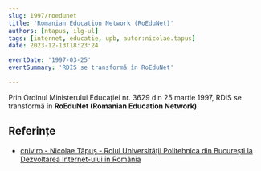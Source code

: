 ```yaml
---
slug: 1997/roedunet
title: 'Romanian Education Network (RoEduNet)'
authors: [ntapus, ilg-ul]
tags: [internet, educatie, upb, autor:nicolae.tapus]
date: 2023-12-13T18:23:24

eventDate: '1997-03-25'
eventSummary: 'RDIS se transformă în RoEduNet'

---
```


Prin Ordinul Ministerului Educației nr. 3629 din 25 martie 1997,
RDIS se transformă în **RoEduNet (Romanian Education Network)**.

<!-- truncate -->

## Referințe

- [cniv.ro - Nicolae Tăpuș - Rolul Universității Politehnica din București la Dezvoltarea Internet-ului în România](https://cniv.ro/documents/26/CNIV_Volum_Aniversar_2023_-_Versiune_Online_DPxioQg.pdf)
